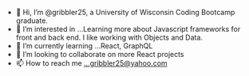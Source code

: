 - 👋 Hi, I’m @gribbler25, a University of Wisconsin Coding Bootcamp graduate.
- 👀 I’m interested in ...Learning more about Javascript frameworks for front and back end.  I like working with Objects and Data.
- 🌱 I’m currently learning ...React, GraphQL
- 💞️ I’m looking to collaborate on more React projects
- 📫 How to reach me ...gribbler25@yahoo.com

<!---
gribbler25/gribbler25 is a ✨ special ✨ repository because its `README.md` (this file) appears on your GitHub profile.
You can click the Preview link to take a look at your changes.
--->

